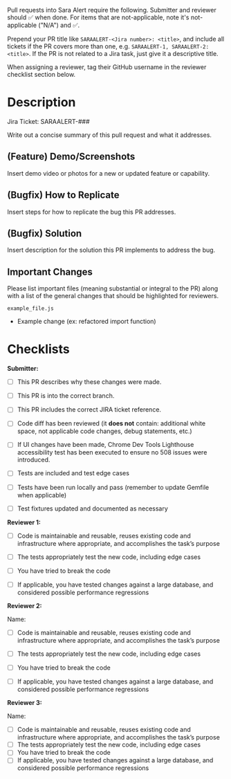 Pull requests into Sara Alert require the following. Submitter and reviewer should :white_check_mark: when done. For items that are not-applicable, note it's not-applicable ("N/A") and :white_check_mark:.

Prepend your PR title like `SARAALERT-<Jira number>: <title>`, and include all tickets if the PR covers more than one, e.g. `SARAALERT-1, SARAALERT-2: <title>`. If the PR is not related to a Jira task, just give it a descriptive title.

When assigning a reviewer, tag their GitHub username in the reviewer checklist section below.


# Description
Jira Ticket: SARAALERT-###

Write out a concise summary of this pull request and what it addresses.

## (Feature) Demo/Screenshots
Insert demo video or photos for a new or updated feature or capability.

## (Bugfix) How to Replicate
Insert steps for how to replicate the bug this PR addresses.

## (Bugfix) Solution
Insert description for the solution this PR implements to address the bug.

## Important Changes
Please list important files (meaning substantial or integral to the PR) along with a list of the general changes that should be highlighted for reviewers.

`example_file.js`
- Example change (ex: refactored import function)


# Checklists

**Submitter:**
- [ ] This PR describes why these changes were made.
- [ ] This PR is into the correct branch.
- [ ] This PR includes the correct JIRA ticket reference.
- [ ] Code diff has been reviewed (it **does not** contain: additional white space, not applicable code changes, debug statements, etc.)
- [ ] If UI changes have been made, Chrome Dev Tools Lighthouse accessibility test has been executed to ensure no 508 issues were introduced.
- [ ] Tests are included and test edge cases
- [ ] Tests have been run locally and pass (remember to update Gemfile when applicable)
- [ ] Test fixtures updated and documented as necessary


**Reviewer 1:**

- [ ] Code is maintainable and reusable, reuses existing code and infrastructure where appropriate, and accomplishes the task’s purpose
- [ ] The tests appropriately test the new code, including edge cases
- [ ] You have tried to break the code
- [ ] If applicable, you have tested changes against a large database, and considered possible performance regressions


**Reviewer 2:**

Name:
- [ ] Code is maintainable and reusable, reuses existing code and infrastructure where appropriate, and accomplishes the task’s purpose
- [ ] The tests appropriately test the new code, including edge cases
- [ ] You have tried to break the code
- [ ] If applicable, you have tested changes against a large database, and considered possible performance regressions


**Reviewer 3:**

Name:
- [ ] Code is maintainable and reusable, reuses existing code and infrastructure where appropriate, and accomplishes the task’s purpose
- [ ] The tests appropriately test the new code, including edge cases
- [ ] You have tried to break the code
- [ ] If applicable, you have tested changes against a large database, and considered possible performance regressions
